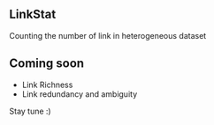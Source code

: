 LinkStat
--------

Counting the number of link in heterogeneous dataset

Coming soon
-----------

* Link Richness
* Link redundancy and ambiguity 

Stay tune :)
